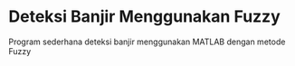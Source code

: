 # Deteksi Banjir Menggunakan Fuzzy
Program sederhana deteksi banjir menggunakan MATLAB dengan metode Fuzzy
